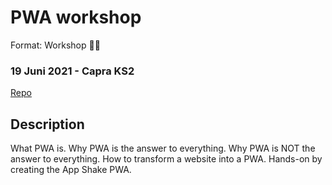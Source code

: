 # PWA workshop

Format: Workshop 👨‍💻

### 19 Juni 2021 - Capra KS2

[Repo](https://github.com/gautemo/app-shake-pwa-workshop)  

## Description

What PWA is. Why PWA is the answer to everything. Why PWA is NOT the answer to everything. How to transform a website into a PWA. Hands-on by creating the App Shake PWA.
